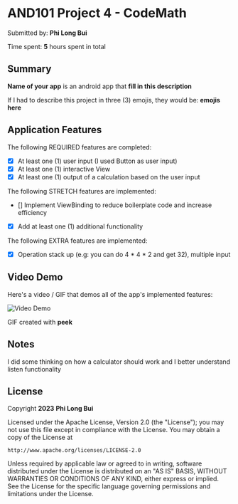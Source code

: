 <!-- (This is a comment) INSTRUCTIONS: Go through this page and fill out any **bolded** entries with their correct values.-->

# AND101 Project 4 - CodeMath

Submitted by: **Phi Long Bui**

Time spent: **5** hours spent in total

## Summary

**Name of your app** is an android app that **fill in this description**

If I had to describe this project in three (3) emojis, they would be: **emojis here**

## Application Features

<!-- (This is a comment) Please be sure to change the [ ] to [x] for any features you completed.  If a feature is not checked [x], you might miss the points for that item! -->

The following REQUIRED features are completed:

- [x] At least one (1) user input (I used Button as user input)
- [x] At least one (1) interactive View
- [x] At least one (1) output of a calculation based on the user input

The following STRETCH features are implemented:

- [] Implement ViewBinding to reduce boilerplate code and increase efficiency
- [x] Add at least one (1) additional functionality

The following EXTRA features are implemented:

- [x] Operation stack up (e.g: you can do 4 * 4 * 2 and get 32), multiple input

## Video Demo

Here's a video / GIF that demos all of the app's implemented features:

<img src='https://i.imgur.com/mm1cFO5.gif' title='Video Demo' width='' alt='Video Demo' />

GIF created with **peek**

<!-- Recommended tools:
- [Kap](https://getkap.co/) for macOS
- [ScreenToGif](https://www.screentogif.com/) for Windows
- [peek](https://github.com/phw/peek) for Linux. -->

## Notes

I did some thinking on how a calculator should work and I better understand listen functionality

## License

Copyright **2023** **Phi Long Bui**

Licensed under the Apache License, Version 2.0 (the "License");
you may not use this file except in compliance with the License.
You may obtain a copy of the License at

    http://www.apache.org/licenses/LICENSE-2.0

Unless required by applicable law or agreed to in writing, software
distributed under the License is distributed on an "AS IS" BASIS,
WITHOUT WARRANTIES OR CONDITIONS OF ANY KIND, either express or implied.
See the License for the specific language governing permissions and
limitations under the License.
